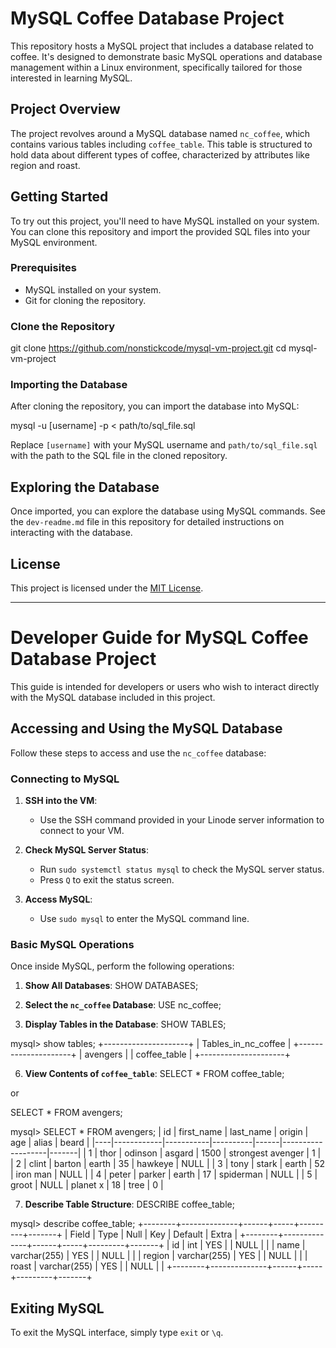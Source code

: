 # MySQL Coffee Database Project

This repository hosts a MySQL project that includes a database related to coffee. It's designed to demonstrate basic MySQL operations and database management within a Linux environment, specifically tailored for those interested in learning MySQL.

## Project Overview

The project revolves around a MySQL database named `nc_coffee`, which contains various tables including `coffee_table`. This table is structured to hold data about different types of coffee, characterized by attributes like region and roast.

## Getting Started

To try out this project, you'll need to have MySQL installed on your system. You can clone this repository and import the provided SQL files into your MySQL environment.

### Prerequisites

- MySQL installed on your system.
- Git for cloning the repository.

### Clone the Repository

git clone https://github.com/nonstickcode/mysql-vm-project.git
cd mysql-vm-project

### Importing the Database

After cloning the repository, you can import the database into MySQL:

mysql -u [username] -p < path/to/sql_file.sql

Replace `[username]` with your MySQL username and `path/to/sql_file.sql` with the path to the SQL file in the cloned repository.

## Exploring the Database

Once imported, you can explore the database using MySQL commands. See the `dev-readme.md` file in this repository for detailed instructions on interacting with the database.

## License

This project is licensed under the [MIT License](LICENSE).



***



# Developer Guide for MySQL Coffee Database Project

This guide is intended for developers or users who wish to interact directly with the MySQL database included in this project.

## Accessing and Using the MySQL Database

Follow these steps to access and use the `nc_coffee` database:

### Connecting to MySQL

1. **SSH into the VM**:
   - Use the SSH command provided in your Linode server information to connect to your VM.

2. **Check MySQL Server Status**:
   - Run `sudo systemctl status mysql` to check the MySQL server status.
   - Press `Q` to exit the status screen.

3. **Access MySQL**:
   - Use `sudo mysql` to enter the MySQL command line.

### Basic MySQL Operations

Once inside MySQL, perform the following operations:

1. **Show All Databases**:
SHOW DATABASES;

2. **Select the `nc_coffee` Database**:
USE nc_coffee;

4. **Display Tables in the Database**:
SHOW TABLES;

mysql> show tables;
+---------------------+
| Tables_in_nc_coffee |
+---------------------+
| avengers            |
| coffee_table        |
+---------------------+

6. **View Contents of `coffee_table`**:
SELECT * FROM coffee_table;

or

SELECT * FROM avengers;

mysql> SELECT * FROM avengers;
| id | first_name | last_name | origin   | age  | alias             | beard |
|----|------------|-----------|----------|------|-------------------|-------|
| 1  | thor       | odinson   | asgard   | 1500 | strongest avenger | 1     |
| 2  | clint      | barton    | earth    | 35   | hawkeye           | NULL  |
| 3  | tony       | stark     | earth    | 52   | iron man          | NULL  |
| 4  | peter      | parker    | earth    | 17   | spiderman         | NULL  |
| 5  | groot      | NULL      | planet x | 18   | tree              | 0     |


7. **Describe Table Structure**:
DESCRIBE coffee_table;

mysql> describe coffee_table;
+--------+--------------+------+-----+---------+-------+
| Field  | Type         | Null | Key | Default | Extra |
+--------+--------------+------+-----+---------+-------+
| id     | int          | YES  |     | NULL    |       |
| name   | varchar(255) | YES  |     | NULL    |       |
| region | varchar(255) | YES  |     | NULL    |       |
| roast  | varchar(255) | YES  |     | NULL    |       |
+--------+--------------+------+-----+---------+-------+

## Exiting MySQL

To exit the MySQL interface, simply type `exit` or `\q`.
